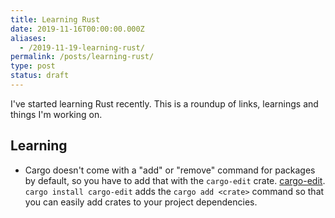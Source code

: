 ```yaml
---
title: Learning Rust
date: 2019-11-16T00:00:00.000Z
aliases:
  - /2019-11-19-learning-rust/
permalink: /posts/learning-rust/
type: post
status: draft
---
```



I've started learning Rust recently. This is a roundup of links, learnings and things I'm working on.

## Learning
- Cargo doesn't come with a "add" or "remove" command for packages by default, so you have to add that with the `cargo-edit` crate. [cargo-edit](https://github.com/killercup/cargo-edit). `cargo install cargo-edit` adds the `cargo add <crate>` command so that you can easily add crates to your project dependencies.
